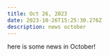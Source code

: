 ```yaml
---
title: Oct 26, 2023
date: 2023-10-26T15:25:30.276Z
description: news october
---
```

here is some news in October!